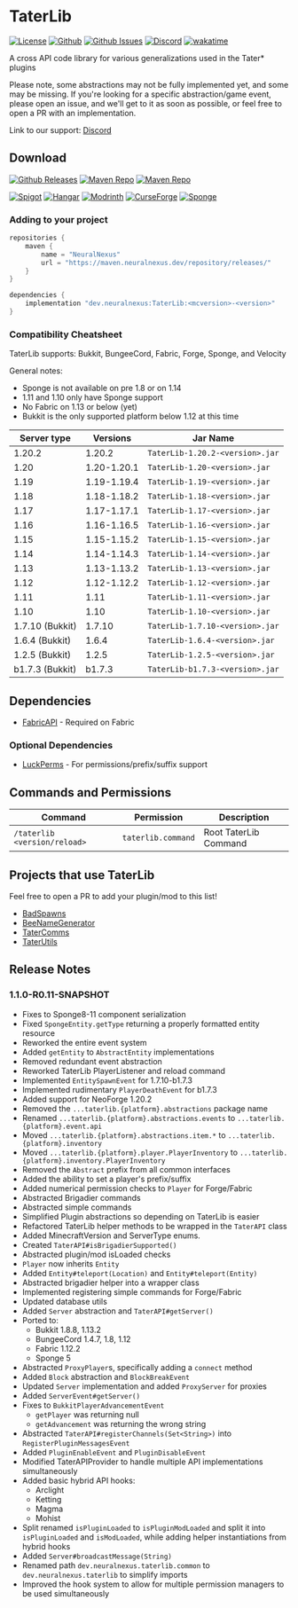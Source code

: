 # TaterLib

[![License](https://img.shields.io/github/license/p0t4t0sandwich/TaterLib?color=blue)](https://img.shields.io/github/downloads/p0t4t0sandwich/TaterLib/LICENSE)
[![Github](https://img.shields.io/github/stars/p0t4t0sandwich/TaterLib)](https://github.com/p0t4t0sandwich/TaterLib)
[![Github Issues](https://img.shields.io/github/issues/p0t4t0sandwich/TaterLib?label=Issues)](https://github.com/p0t4t0sandwich/TaterLib/issues)
[![Discord](https://img.shields.io/discord/1067482396246683708?color=7289da&logo=discord&logoColor=white)](https://discord.neuralnexus.dev)
[![wakatime](https://wakatime.com/badge/user/fc67ce74-ca69-40a4-912f-61b26dbe3068/project/ba087a5d-fd50-4b54-9723-3effbfda7567.svg)](https://wakatime.com/badge/user/fc67ce74-ca69-40a4-912f-61b26dbe3068/project/ba087a5d-fd50-4b54-9723-3effbfda7567)

A cross API code library for various generalizations used in the Tater* plugins

Please note, some abstractions may not be fully implemented yet, and some may be missing.
If you're looking for a specific abstraction/game event, please open an issue, and we'll get to it as soon as possible,
or feel free to open a PR with an implementation.

Link to our support: [Discord](https://discord.neuralnexus.dev)

## Download

[![Github Releases](https://img.shields.io/github/downloads/p0t4t0sandwich/TaterLib/total?label=Github&logo=github&color=181717)](https://github.com/p0t4t0sandwich/TaterLib/releases)
[![Maven Repo](https://img.shields.io/maven-metadata/v?label=Release&metadataUrl=https%3A%2F%2Fmaven.neuralnexus.dev%2Freleases%2Fdev%2Fneuralnexus%2FTaterLib%2Fmaven-metadata.xml)](https://maven.neuralnexus.dev/#/releases/dev/neuralnexus/TaterLib)
[![Maven Repo](https://img.shields.io/maven-metadata/v?label=Snapshot&metadataUrl=https%3A%2F%2Fmaven.neuralnexus.dev%2Fsnapshots%2Fdev%2Fneuralnexus%2FTaterLib%2Fmaven-metadata.xml)](https://maven.neuralnexus.dev/#/snapshots/dev/neuralnexus/TaterLib)

[![Spigot](https://img.shields.io/spiget/downloads/111852?label=Spigot&logo=spigotmc&color=ED8106)](https://www.spigotmc.org/resources/taterlib.111852/)
[![Hangar](https://img.shields.io/badge/Hangar-download-blue)](https://hangar.papermc.io/p0t4t0sandwich/TaterLib)
[![Modrinth](https://img.shields.io/modrinth/dt/taterlib?label=Modrinth&logo=modrinth&color=00AF5C)](https://modrinth.com/mod/taterlib)
[![CurseForge](https://img.shields.io/curseforge/dt/900128?label=CurseForge&logo=curseforge&color=F16436)](https://www.curseforge.com/minecraft/mc-mods/taterlib)
[![Sponge](https://img.shields.io/ore/dt/taterlib?label=Sponge&logo=https%3A%2F%2Fspongepowered.org%2Ffavicon.ico&color=F7CF0D)](https://ore.spongepowered.org/p0t4t0sandwich/TaterLib)

### Adding to your project

```gradle
repositories {
    maven {
        name = "NeuralNexus"
        url = "https://maven.neuralnexus.dev/repository/releases/"
    }
}

dependencies {
    implementation "dev.neuralnexus:TaterLib:<mcversion>-<version>"
}
```

### Compatibility Cheatsheet

TaterLib supports: Bukkit, BungeeCord, Fabric, Forge, Sponge, and Velocity

General notes:

- Sponge is not available on pre 1.8 or on 1.14
- 1.11 and 1.10 only have Sponge support
- No Fabric on 1.13 or below (yet)
- Bukkit is the only supported platform below 1.12 at this time

| Server type     | Versions    | Jar Name                        |
|-----------------|-------------|---------------------------------|
| 1.20.2          | 1.20.2      | `TaterLib-1.20.2-<version>.jar` |
| 1.20            | 1.20-1.20.1 | `TaterLib-1.20-<version>.jar`   |
| 1.19            | 1.19-1.19.4 | `TaterLib-1.19-<version>.jar`   |
| 1.18            | 1.18-1.18.2 | `TaterLib-1.18-<version>.jar`   |
| 1.17            | 1.17-1.17.1 | `TaterLib-1.17-<version>.jar`   |
| 1.16            | 1.16-1.16.5 | `TaterLib-1.16-<version>.jar`   |
| 1.15            | 1.15-1.15.2 | `TaterLib-1.15-<version>.jar`   |
| 1.14            | 1.14-1.14.3 | `TaterLib-1.14-<version>.jar`   |
| 1.13            | 1.13-1.13.2 | `TaterLib-1.13-<version>.jar`   |
| 1.12            | 1.12-1.12.2 | `TaterLib-1.12-<version>.jar`   |
| 1.11            | 1.11        | `TaterLib-1.11-<version>.jar`   |
| 1.10            | 1.10        | `TaterLib-1.10-<version>.jar`   |
| 1.7.10 (Bukkit) | 1.7.10      | `TaterLib-1.7.10-<version>.jar` |
| 1.6.4 (Bukkit)  | 1.6.4       | `TaterLib-1.6.4-<version>.jar`  |
| 1.2.5 (Bukkit)  | 1.2.5       | `TaterLib-1.2.5-<version>.jar`  |
| b1.7.3 (Bukkit) | b1.7.3      | `TaterLib-b1.7.3-<version>.jar` |

## Dependencies

- [FabricAPI](https://modrinth.com/mod/fabric-api) - Required on Fabric

### Optional Dependencies

- [LuckPerms](https://luckperms.net/) - For permissions/prefix/suffix support

## Commands and Permissions

| Command                      | Permission         | Description           |
|------------------------------|--------------------|-----------------------|
| `/taterlib <version/reload>` | `taterlib.command` | Root TaterLib Command |

## Projects that use TaterLib

Feel free to open a PR to add your plugin/mod to this list!

- [BadSpawns](https://github.com/p0t4t0sandwich/BadSpawns)
- [BeeNameGenerator](https://github.com/p0t4t0sandwich/BeeNameGeneratorPlugin)
- [TaterComms](https://github.com/p0t4t0sandwich/TaterComms)
- [TaterUtils](https://github.com/p0t4t0sandwich/TaterUtils)

## Release Notes

### 1.1.0-R0.11-SNAPSHOT

- Fixes to Sponge8-11 component serialization
- Fixed `SpongeEntity.getType` returning a properly formatted entity resource
- Reworked the entire event system
- Added `getEntity` to `AbstractEntity` implementations
- Removed redundant event abstraction
- Reworked TaterLib PlayerListener and reload command
- Implemented `EntitySpawnEvent` for 1.7.10-b1.7.3
- Implemented rudimentary `PlayerDeathEvent` for b1.7.3
- Added support for NeoForge 1.20.2
- Removed the `...taterlib.{platform}.abstractions` package name
- Renamed `...taterlib.{platform}.abstractions.events` to `...taterlib.{platform}.event.api`
- Moved `...taterlib.{platform}.abstractions.item.*` to `...taterlib.{platform}.inventory`
- Moved `...taterlib.{platform}.player.PlayerInventory` to `...taterlib.{platform}.inventory.PlayerInventory`
- Removed the `Abstract` prefix from all common interfaces
- Added the ability to set a player's prefix/suffix
- Added numerical permission checks to `Player` for Forge/Fabric
- Abstracted Brigadier commands
- Abstracted simple commands
- Simplified Plugin abstractions so depending on TaterLib is easier
- Refactored TaterLib helper methods to be wrapped in the `TaterAPI` class
- Added MinecraftVersion and ServerType enums.
- Created `TaterAPI#isBrigadierSupported()`
- Abstracted plugin/mod isLoaded checks
- `Player` now inherits `Entity`
- Added `Entity#teleport(Location)` and `Entity#teleport(Entity)`
- Abstracted brigadier helper into a wrapper class
- Implemented registering simple commands for Forge/Fabric
- Updated database utils
- Added `Server` abstraction and `TaterAPI#getServer()`
- Ported to:
    - Bukkit 1.8.8, 1.13.2
    - BungeeCord 1.4.7, 1.8, 1.12
    - Fabric 1.12.2
    - Sponge 5
- Abstracted `ProxyPlayer`s, specifically adding a `connect` method
- Added `Block` abstraction and `BlockBreakEvent`
- Updated `Server` implementation and added `ProxyServer` for proxies
- Added `ServerEvent#getServer()`
- Fixes to `BukkitPlayerAdvancementEvent`
    - `getPlayer` was returning null
    - `getAdvancement` was returning the wrong string
- Abstracted `TaterAPI#registerChannels(Set<String>)` into `RegisterPluginMessagesEvent`
- Added `PluginEnableEvent` and `PluginDisableEvent`
- Modified TaterAPIProvider to handle multiple API implementations simultaneously
- Added basic hybrid API hooks:
    - Arclight
    - Ketting
    - Magma
    - Mohist
- Split renamed `isPluginLoaded` to `isPluginModLoaded` and split it into `isPluginLoaded` and `isModLoaded`, while
  adding helper instantiations from hybrid hooks
- Added `Server#broadcastMessage(String)`
- Renamed path `dev.neuralnexus.taterlib.common` to `dev.neuralnexus.taterlib` to simplify imports
- Improved the hook system to allow for multiple permission managers to be used simultaneously
